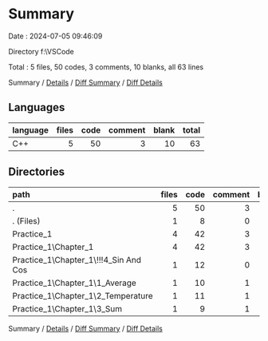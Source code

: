 # Summary

Date : 2024-07-05 09:46:09

Directory f:\\VSCode

Total : 5 files,  50 codes, 3 comments, 10 blanks, all 63 lines

Summary / [Details](details.md) / [Diff Summary](diff.md) / [Diff Details](diff-details.md)

## Languages
| language | files | code | comment | blank | total |
| :--- | ---: | ---: | ---: | ---: | ---: |
| C++ | 5 | 50 | 3 | 10 | 63 |

## Directories
| path | files | code | comment | blank | total |
| :--- | ---: | ---: | ---: | ---: | ---: |
| . | 5 | 50 | 3 | 10 | 63 |
| . (Files) | 1 | 8 | 0 | 2 | 10 |
| Practice_1 | 4 | 42 | 3 | 8 | 53 |
| Practice_1\\Chapter_1 | 4 | 42 | 3 | 8 | 53 |
| Practice_1\\Chapter_1\\!!!4_Sin And Cos | 1 | 12 | 0 | 2 | 14 |
| Practice_1\\Chapter_1\\1_Average | 1 | 10 | 1 | 2 | 13 |
| Practice_1\\Chapter_1\\2_Temperature | 1 | 11 | 1 | 2 | 14 |
| Practice_1\\Chapter_1\\3_Sum | 1 | 9 | 1 | 2 | 12 |

Summary / [Details](details.md) / [Diff Summary](diff.md) / [Diff Details](diff-details.md)